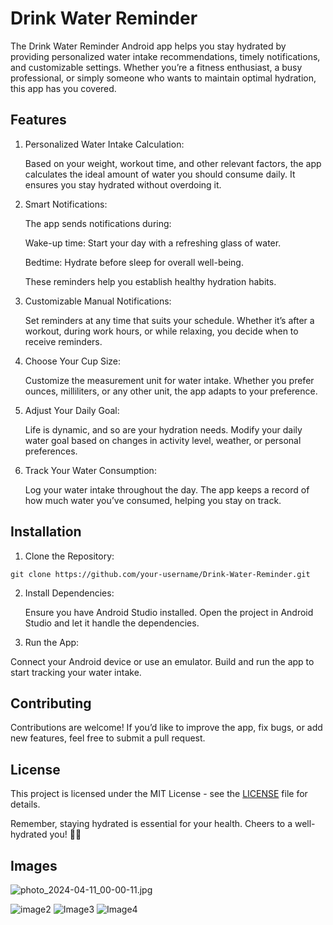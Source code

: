 # Drink Water Reminder
 

The Drink Water Reminder Android app helps you stay hydrated by providing personalized water intake recommendations, timely notifications, and customizable settings. Whether you’re a fitness enthusiast, a busy professional, or simply someone who wants to maintain optimal hydration, this app has you covered.

## Features
1. Personalized Water Intake Calculation:

   
   Based on your weight, workout time, and other relevant factors, the app calculates the ideal amount of water you should consume daily.
It ensures you stay hydrated without overdoing it.

2. Smart Notifications:


   The app sends notifications during:
  
   Wake-up time: Start your day with a refreshing glass of water.
   
   Bedtime: Hydrate before sleep for overall well-being.
   
   These reminders help you establish healthy hydration habits.


4. Customizable Manual Notifications:
   
   Set reminders at any time that suits your schedule.
   Whether it’s after a workout, during work hours, or while relaxing, you decide when to receive reminders.


5. Choose Your Cup Size:

   Customize the measurement unit for water intake.
   Whether you prefer ounces, milliliters, or any other unit, the app adapts to your preference.
6. Adjust Your Daily Goal:

   Life is dynamic, and so are your hydration needs.
   Modify your daily water goal based on changes in activity level, weather, or personal preferences.


6. Track Your Water Consumption:

   Log your water intake throughout the day.
   The app keeps a record of how much water you’ve consumed, helping you stay on track.
## Installation
1. Clone the Repository:
   
  ```git clone https://github.com/your-username/Drink-Water-Reminder.git```

2. Install Dependencies:
   
   Ensure you have Android Studio installed.
Open the project in Android Studio and let it handle the dependencies.
3. Run the App:

  Connect your Android device or use an emulator.
Build and run the app to start tracking your water intake.
## Contributing
 
 Contributions are welcome! If you’d like to improve the app, fix bugs, or add new features, feel free to submit a pull request.

## License
This project is licensed under the MIT License - see the [LICENSE](https://github.com/Benyormin/DrinkWaterReminder/blob/main/LICENSE) file for details.

Remember, staying hydrated is essential for your health. Cheers to a well-hydrated you! 🥤💧

## Images 
 ![photo_2024-04-11_00-00-11.jpg](https://github.com/Benyormin/DrinkWaterReminder/blob/main/Images/photo_2024-04-11_00-00-11.jpg)

 ![image2](https://github.com/Benyormin/DrinkWaterReminder/blob/main/Images/photo_2024-04-11_00-00-29.jpg)
 ![Image3](https://github.com/Benyormin/DrinkWaterReminder/blob/main/Images/photo_2024-04-11_00-00-30.jpg)
 ![Image4](https://github.com/Benyormin/DrinkWaterReminder/blob/main/Images/photo_2024-04-11_00-00-31.jpg)
